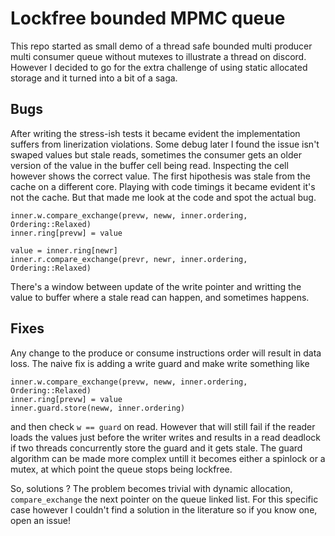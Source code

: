 # Lockfree bounded MPMC queue

This repo started as small demo of a thread safe bounded multi producer multi consumer queue without mutexes to illustrate a thread on discord. However I decided to go for the extra challenge of using static allocated storage and it turned into a bit of a saga. 

## Bugs

After writing the stress-ish tests it became evident the implementation suffers from linerization violations. Some debug later I found the issue isn't swaped values but stale reads, sometimes the consumer gets an older version of the value in the buffer cell being read. Inspecting the cell however shows the correct value. 
The first hipothesis was stale from the cache on a different core. Playing with code timings it became evident it's not the cache. But that made me look at the code and spot the actual bug.

```
inner.w.compare_exchange(prevw, neww, inner.ordering, Ordering::Relaxed)
inner.ring[prevw] = value
```

```
value = inner.ring[newr]
inner.r.compare_exchange(prevr, newr, inner.ordering, Ordering::Relaxed)
```

There's a window between update of the write pointer and writting the value to buffer where a stale read can happen, and sometimes happens. 

## Fixes

Any change to the produce or consume instructions order will result in data loss. The naive fix is adding a write guard and make write something like 

```
inner.w.compare_exchange(prevw, neww, inner.ordering, Ordering::Relaxed)
inner.ring[prevw] = value
inner.guard.store(neww, inner.ordering)
```

and then check `w == guard` on read. However that will still fail if the reader loads the values just before the writer writes and results in a read deadlock if two threads concurrently store the guard and it gets stale. The guard algorithm can be made more complex untill it becomes either a spinlock or a mutex, at which point the queue stops being lockfree. 

So, solutions ? The problem becomes trivial with dynamic allocation, `compare_exchange` the next pointer on the queue linked list. For this specific case however I couldn't find a solution in the literature so if you know one, open an issue!

